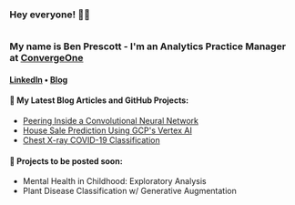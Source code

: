 <h3>Hey everyone! 👋🤓<br><br>

My name is Ben Prescott - I'm an Analytics Practice Manager at [ConvergeOne](https://www.convergeone.com/)</h3>

<h4> <a href="https://www.linkedin.com/in/benjaminprescott/">LinkedIn</a> • <a href="https://www.thegradientdescent.com/">Blog</a>
<h4>📕 My Latest Blog Articles and GitHub Projects:</h4>

<!-- BLOG-POST-LIST:START -->
- [Peering Inside a Convolutional Neural Network](https://www.thegradientdescent.com/deeplearning/cnn/Visualizing-CNN/)
- [House Sale Prediction Using GCP's Vertex AI](https://www.thegradientdescent.com/regression/gcp/Google-Vertex-AI-Demo/)
- [Chest X-ray COVID-19 Classification](https://github.com/bcprescott/MSDS/tree/main/Capstone_COVID19)
<!-- BLOG-POST-LIST:END -->

<h4>💼 Projects to be posted soon:</h4>

<!-- PROJECT-LIST:START -->
- Mental Health in Childhood: Exploratory Analysis
- Plant Disease Classification w/ Generative Augmentation
<!-- PROJECT-LIST:END -->
